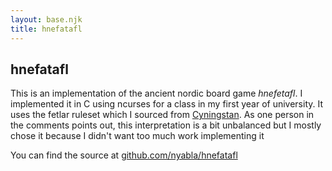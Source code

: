 ```yaml
---
layout: base.njk
title: hnefatafl
---
```

## hnefatafl

This is an implementation of the ancient nordic board game *hnefetafl*. I implemented it in C using ncurses for a class in my first year of university. It uses the fetlar ruleset which I sourced from [Cyningstan](http://tafl.cyningstan.com/page/88/fetlar-hnefatafl). As one person in the comments points out, this interpretation is a bit unbalanced but I mostly chose it because I didn't want too much work implementing it

You can find the source at [github.com/nyabla/hnefatafl](https://github.com/nyabla/hnefatafl)

